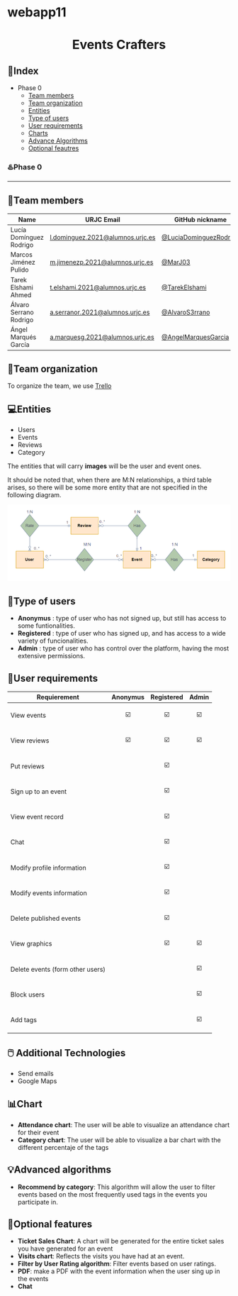 # webapp11

# <p align="center"> Events Crafters </p>
## 📑Index
- Phase 0
   - [Team members](#team-members)
   - [Team organization](#team-organization)
   - [Entities](#entities)
   - [Type of users](#type-of-users)
   - [User requirements](#user-requirements)
   - [Charts](#chart)
   - [Advance Algorithms](#advance-algorithms)
   - [Optional feautres](#optional-features)
   
### ♨️Phase 0
***
 

## 👷Team members
| Name  | URJC Email| GitHub nickname |
| ------------- | ------------- | ----------- |
| Lucía Domínguez Rodrigo| l.dominguez.2021@alumnos.urjc.es | [@LuciaDominguezRodrigo](https://github.com/LuciaDominguezRodrigo) |
| Marcos Jiménez Pulido  | m.jimenezp.2021@alumnos.urjc.es  | [@MarJ03](https://github.com/MarJ03) |
| Tarek Elshami Ahmed | t.elshami.2021@alumnos.urjc.es  | [@TarekElshami](https://github.com/TarekElshami) |
| Álvaro Serrano Rodrigo | a.serranor.2021@alumnos.urjc.es  | [@AlvaroS3rrano](https://github.com/AlvaroS3rrano) |
| Ángel Marqués García | a.marquesg.2021@alumnos.urjc.es  | [@AngelMarquesGarcia](https://github.com/AngelMarquesGarcia) |

## 🧰Team organization

To organize the team, we use [ Trello](https://trello.com/b/AJC8iT3W/daw)

## 💻Entities
- Users
- Events
- Reviews
- Category
  
 The entities that will carry **images** will be the user and event ones.
 
 It should be noted that, when there are M:N relationships, a third table arises, so there will be some more entity that are not specified in the following diagram.
  
  ![*1.1 entities*](https://github.com/CodeURJC-DAW-2023-24/webapp11/blob/main/diagram.png)



## 🤖Type of users

 - **Anonymus** : type of user who has not signed up, but still has access to some funtionalities.
 - **Registered** :  type of user who has signed up, and has access to a wide variety of funcionalities.
 - **Admin** :  type of user who has control over the platform, having the most extensive permissions.
   
## 🏁User requirements

| Requierement | Anonymus| Registered | Admin |
| ------------- | ------------- | ----------- | --------- |
|   View events  | <p align="center"> ☑️ </p> | <p align="center"> ☑️ </p> | <p align="center"> ☑️ </p>  |
|   View reviews  | <p align="center"> ☑️ </p> | <p align="center"> ☑️ </p>  | <p align="center"> ☑️ </p>  |
|   Put reviews  | | <p align="center"> ☑️ </p>  | |
|   Sign up to an event  | | <p align="center"> ☑️ </p>  | |
|   View event record  | | <p align="center"> ☑️ </p>  | |
|   Chat  | | <p align="center"> ☑️ </p>  | |
|   Modify profile information  | | <p align="center"> ☑️ </p>  | |
|   Modify events information  | | <p align="center"> ☑️ </p>  | |
|   Delete published events  | | <p align="center"> ☑️ </p>  | |
|   View graphics  | | <p align="center"> ☑️ </p>  | <p align="center"> ☑️ </p>  |
|   Delete events (form other users)  | | | <p align="center"> ☑️ </p>  |
|   Block users  | | | <p align="center"> ☑️ </p>  |
|   Add tags  | | | <p align="center"> ☑️ </p>  |

## 🖱️ Additional Technologies
- Send emails
- Google Maps
  
## 📊Chart
- **Attendance chart**: The user will be able to visualize an attendance chart for their event
- **Category chart**: The user will be able to visualize a bar chart with the different percentaje of the tags

## 💡Advanced algorithms
- **Recommend by category**: This algorithm will allow the user to filter events  based on the most frequently used tags in the events you participate in.

## 🎯Optional features
-  **Ticket Sales Chart**: A chart will be generated for the entire ticket sales you have generated for an event
-  **Visits chart**: Reflects the visits you have had at an event.
-  **Filter by User Rating algorithm**: Filter events based on user ratings.
-  **PDF**: make a PDF with the event information when the user sing up in the events
-  **Chat**

